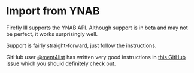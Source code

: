 # Import from YNAB

Firefly III supports the YNAB API. Although support is in beta and may not be perfect, it works surprisingly well.

Support is fairly straight-forward, just follow the instructions. 

GitHub user  [@ment4list](https://github.com/ment4list) has written very good instructions in [this GitHub issue](https://github.com/firefly-iii/firefly-iii/issues/2272) which you should definitely check out.

